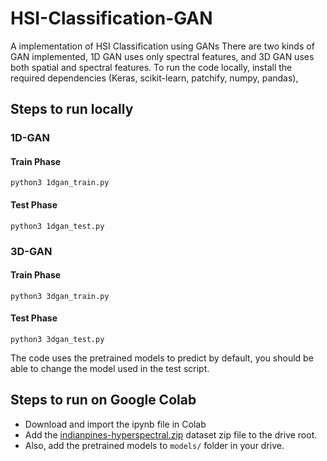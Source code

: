 # HSI-Classification-GAN
A implementation of HSI Classification using GANs
There are two kinds of GAN implemented, 1D GAN uses only spectral features, and 3D GAN uses both spatial and spectral features.
To run the code locally, install the required dependencies (Keras, scikit-learn, patchify, numpy, pandas),

## Steps to run locally
  ### 1D-GAN
  #### Train Phase
  `python3 1dgan_train.py`
  #### Test Phase
  `python3 1dgan_test.py`
  ### 3D-GAN
  #### Train Phase
  `python3 3dgan_train.py`
  #### Test Phase
  `python3 3dgan_test.py`
   
The code uses the pretrained models to predict by default, you should be able to change the model used in the test script.

## Steps to run on Google Colab
  
  - Download and import the ipynb file in Colab
  - Add the [indianpines-hyperspectral.zip](https://drive.google.com/file/d/1bdYy7yCo48XzqdRRr_ZwmrKCyZFwPLfG/view?usp=sharing)  dataset zip file to the drive root.
  - Also, add the pretrained models to `models/` folder in your drive.
  
  


